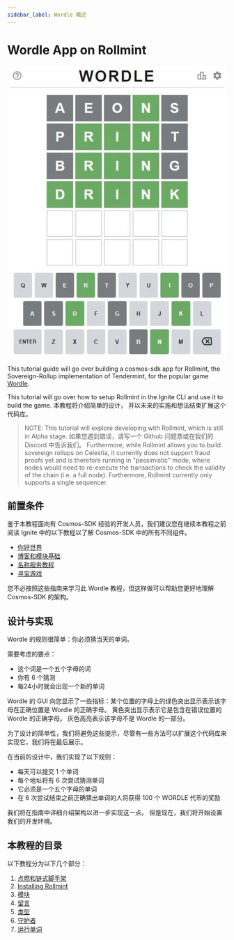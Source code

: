 ```yaml
---
sidebar_label: Wordle 概述
---
```


# Wordle App on Rollmint

![mamaki-测试网](/img/wordle.jpg)

This tutorial guide will go over building a cosmos-sdk app for Rollmint, the Sovereign-Rollup implementation of Tendermint, for the popular game [Wordle](https://www.nytimes.com/games/wordle/index.html).

This tutorial will go over how to setup Rollmint in the Ignite CLI and use it to build the game. 本教程将介绍简单的设计， 并以未来的实施和想法结束扩展这个代码库。

> NOTE: This tutorial will explore developing with Rollmint, which is still in Alpha stage. 如果您遇到错误，请写一个 Github 问题票或在我们的 Discord 中告诉我们。 Furthermore, while Rollmint allows you to build sovereign rollups on Celestia, it currently does not support fraud proofs yet and is therefore running in "pessimistic" mode, where nodes would need to re-execute the transactions to check the validity of the chain (i.e. a full node). Furthermore, Rollmint currently only supports a single sequencer.

## 前置条件

鉴于本教程面向有 Cosmos-SDK 经验的开发人员，我们建议您在继续本教程之前阅读 Ignite 中的以下教程以了解 Cosmos-SDK 中的所有不同组件。

* [你好世界](https://docs.ignite.com/guide/hello)
* [博客和模块基础](https://docs.ignite.com/guide/blog)
* [名称服务教程](https://docs.ignite.com/guide/nameservice)
* [寻宝游戏](https://docs.ignite.com/guide/scavenge)

您不必按照这些指南来学习此 Wordle 教程，但这样做可以帮助您更好地理解 Cosmos-SDK 的架构。

## 设计与实现

Wordle 的规则很简单：你必须猜当天的单词。

需要考虑的要点：

* 这个词是一个五个字母的词
* 你有 6 个猜测
* 每24小时就会出现一个新的单词

Wordle 的 GUI 向您显示了一些指标：某个位置的字母上的绿色突出显示表示该字母在正确位置是 Wordle 的正确字母。 黄色突出显示表示它是包含在错误位置的 Wordle 的正确字母。 灰色高亮表示该字母不是 Wordle 的一部分。

为了设计的简单性，我们将避免这些提示，尽管有一些方法可以扩展这个代码库来实现它，我们将在最后展示。

在当前的设计中，我们实现了以下规则：

* 每天可以提交 1 个单词
* 每个地址将有 6 次尝试猜测单词
* 它必须是一个五个字母的单词
* 在 6 次尝试结束之前正确猜出单词的人将获得 100 个 WORDLE 代币的奖励

我们将在指南中详细介绍架构以进一步实现这一点。 但是现在，我们将开始设置我们的开发环境。

## 本教程的目录

以下教程分为以下几个部分：

1. [点燃和链式脚手架](./scaffold-wordle.md)
2. [Installing Rollmint](./install-rollmint.md)
3. [模块](./wordle-module.md)
4. [留言](./wordle-messages.md)
5. [类型](./wordle-types.md)
6. [守护者](./wordle-keeper.md)
7. [运行单词](./run-wordle.md)
